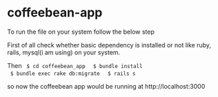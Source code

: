 coffeebean-app
==============

To run the file on your system follow the below step

First of all check whether basic dependency is installed or not like ruby, rails, mysql(i am using)
on your system.

Then 
     <code> $ cd coffeebean_app </code>
     <code> $ bundle install </code>
     <code> $ bundle exec rake db:migrate </code>
     <code> $ rails s </code>
     
so now the coffeebean app would be running at http://localhost:3000
